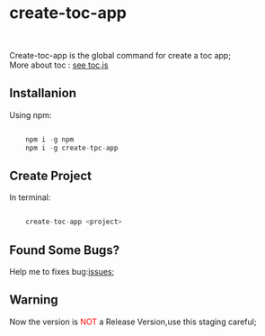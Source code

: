# create-toc-app 
<br />

Create-toc-app is the global command for create a toc app;  
More about toc : [see toc.js](https://github.com/junjie-lean/toc.js/tree/alpha)

## Installanion

Using npm:
```javascript

    npm i -g npm
    npm i -g create-tpc-app

```

## Create Project

In terminal:
```javascript

    create-toc-app <project>

```

## Found Some Bugs?

Help me to fixes bug:[issues](https://github.com/junjie-lean/create-toc-app/issues);


## Warning 

Now the version is <span style="color:red">NOT</span> a Release Version,use this staging careful;